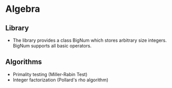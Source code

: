 # Algebra
## Library
* The library provides a class BigNum which stores arbitrary size integers. BigNum supports all basic operators.
## Algorithms
* Primality testing (Miller-Rabin Test)
* Integer factorization (Pollard's rho algorithm)
